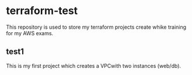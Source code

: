 # terraform-test

This repository is used to store my terraform projects create whike training for my AWS exams.

## test1

This is my first project which creates a VPCwith two instances (web/db).

